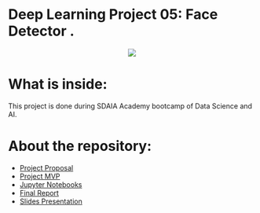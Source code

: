 # Deep Learning Project 05: Face Detector .
<p align="center" width="100%">
<img src="https://mxface.ai/Assets/images/Face_Detection/Face-Detection.png" />
</p>

# What is inside:
This project is done during SDAIA Academy bootcamp of Data Science and AI.

# About the repository:
- [Project Proposal](https://github.com/sii78/Face-Detector-Deep-Learning-Project/tree/main/Proposal)
- [Project MVP](https://github.com/sii78/Face-Detector-Deep-Learning-Project/tree/main/MVP)
- [Jupyter Notebooks](https://github.com/sii78/Face-Detector-Deep-Learning-Project/tree/main/Jupyter%20Notebooks)
- [Final Report](https://github.com/sii78/Face-Detector-Deep-Learning-Project/tree/main/Report)
- [Slides Presentation](https://github.com/sii78/Face-Detector-Deep-Learning-Project/tree/main/Presentation)

